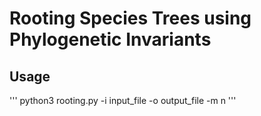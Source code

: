 # Rooting Species Trees using Phylogenetic Invariants

## Usage
'''
python3 rooting.py -i input_file -o output_file -m n
'''
